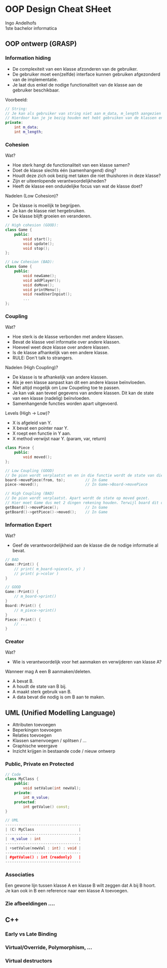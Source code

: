 # OOP Design Cheat SHeet
Ingo Andelhofs   
1ste bachelor informatica

## OOP ontwerp (GRASP)
### Information hiding
- De complexiteit van een klasse afzonderen van de gebruiker.
- De gebruiker moet een(zelfde) interface kunnen gebruiken afgezonderd van de implementatie.
- Je laat dus enkel de nodige functionaliteit van de klasse aan de gebruiker beschikbaar.

Voorbeeld:
```cpp
// String: 
// Je kan als gebruiker van string niet aan m_data, m_length aangezien dit interne details zijn en je hier geen kennis over nodig hebt. 
// Hierdoor kan je je bezig houden met hebt gebruiken van de klassen en niet het implementeren zelf.
private:
    int m_data;
    int m_length;
```


### Cohesion
Wat?
- Hoe sterk hangt de functionaliteit van een klasse samen?
- Doet de klasse slechts één (samenhangend) ding?
- Houdt deze zich ook bezig met taken die niet thuishoren in deze klasse?
- Zijn er uiteenlopende verantwoordelijkheden?
- Heeft de klasse een onduidelijke focus van wat de klasse doet?

Nadelen (Low Cohesion)?
- De klasse is moeilijk te begrijpen.
- Je kan de klasse niet hergebruiken.
- De klasse blijft groeien en veranderen.

```cpp
// High cohesion (GOOD):
class Game {
    public:
        void start();
        void update();
        void stop();
};

// Low Cohesion (BAD):
class Game {
    public:
        void newGame();
        void addPlayer();
        void doMove();
        void printMenu();
        void readUserInpiut();
        ...
};
```

### Coupling
Wat?
- Hoe sterk is de klasse verbonden met andere klassen. 
- Bevat de klasse veel informatie over andere klassen.
- Hoeveel weet deze klasse over andere klassen.
- Is de klasse afhankelijk van een andere klasse.
- RULE: Don't talk to strangers.

Nadelen (High Coupling)?
- De klasse is te afhankelijk van andere klassen.
- Als je een klasse aanpast kan dit een andere klasse beïnvloeden.
- Niet altijd mogelijk om Low Coupeling toe te passen.
- Je kan vak aan teveel gegevens van andere klassen. Dit kan de state van een klasse (nadelig) beïnvloeden. 
- Samenhangende functies worden apart uitgevoerd.

Levels (High -> Low)?
- X is afgeleid van Y.
- X bevat een pointer naar Y.
- X roept een functie in Y aan.
- X method verwijst naar Y. (param, var, return)

```cpp
class Piece {
    public:
        void moved();
};

// Low Coupling (GOOD)
// De pion wordt verplaatst en en in die functie wordt de state van die pion op moved gezet.
board->movePiece(from, to);         // In Game
piece->moved();                     // In Game->Board->movePiece

// High Coupling (BAD)
// De pion wordt verplaatst. Apart wordt de state op moved gezet. 
// Hier moet Game dus met 2 dingen rekening houden. Terwijl board dit ook kan.
getBoard()->movePiece();            // In Game
getBoard()->getPiece()->moved();    // In Game
```

### Information Expert
Wat?
- Geef de verantwoordelijkheid aan de klasse die de nodige informatie al bevat.


```cpp
// BAD
Game::Print() {
    // print( m_board->piece(x, y) )
    // print( p->color )
}

// GOOD
Game::Print() {
    // m_board->print()
}
Board::Print() {
    // m_piece->print()
}
Piece::Print() {
    // ...
}
```

### Creator
Wat?
- Wie is verantwoordelijk voor het aanmaken en verwijderen van klasse A?

Wanneer mag A een B aanmaken/deleten.
- A bevat B.
- A houdt de state van B bij.
- A maakt sterk gebruik van B.
- A data bevat die nodig is om B aan te maken.


## UML (Unified Modelling Language)
- Attributen toevoegen
- Beperkingen toevoegen
- Relaties toevoegen
- Klassen samenvoegen / splitsen / ...
- Graphische weergave
- Inzicht krijgen in bestaande code / nieuw ontwerp

### Public, Private en Protected
```cpp
// Code
class MyClass {
    public:
        void setValue(int newVal);
    private:
        int m_value;
    protected:
        int getValue() const;
}

// UML
----------------------------------
| (C) MyClass                    |
----------------------------------
| -m_value : int                 |
----------------------------------
| +setValue(newVal : int) : void |
----------------------------------
| #getValue() : int {readonly}   |
----------------------------------
```

### Associaties
Een gewone lijn tussen klasse A en klasse B wilt zeggen dat A bij B hoort. Je kan ook in B een reference naar een klasse A toevoegen. 

### Zie afbeeldingen ....


## C++ 
### Early vs Late Binding

### Virtual/Override, Polymorphism, ...

### Virtual destructors